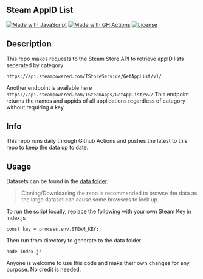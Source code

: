 
## Steam AppID List

[![Made with JavaScript](https://img.shields.io/badge/Made_with-JavaScript-blue?logo=javascript&logoColor=white)](https://www.javascript.com/ "Go to JavaScript homepage")
[![Made with GH Actions](https://img.shields.io/badge/CI-GitHub_Actions-blue?logo=github-actions&logoColor=white)](https://github.com/features/actions "Go to GitHub Actions homepage")
[![License](https://img.shields.io/badge/License-MIT-blue)](#license)

## Description

This repo makes requests to the Steam Store API to retrieve appID lists seperated by category

```
https://api.steampowered.com/IStoreService/GetAppList/v1/
```

Another endpoint is available here ```https://api.steampowered.com/ISteamApps/GetAppList/v2/```
This endpoint returns the names and appids of all applications regardless of category without requiring a key.

## Info

This repo runs daily through Github Actions and pushes the latest to this repo to keep the data up to date.

## Usage

Datasets can be found in the [data folder](https://github.com/jsnli/SteamAppIDList/tree/master/data).
> Cloning/Downloading the repo is recommended to browse the data as the large dataset can cause some browsers to lock up.

To run the script locally, replace the following with your own Steam Key in index.js
```
const key = process.env.STEAM_KEY;
```
Then run from directory to generate to the data folder
```
node index.js
```

Anyone is welcome to use this code and make their own changes for any purpose. No credit is needed.

